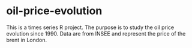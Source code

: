 # oil-price-evolution
This is a times series R project. The purpose is to study the oil price evolution since 1990. Data are from INSEE and represent the price of the brent in London.
